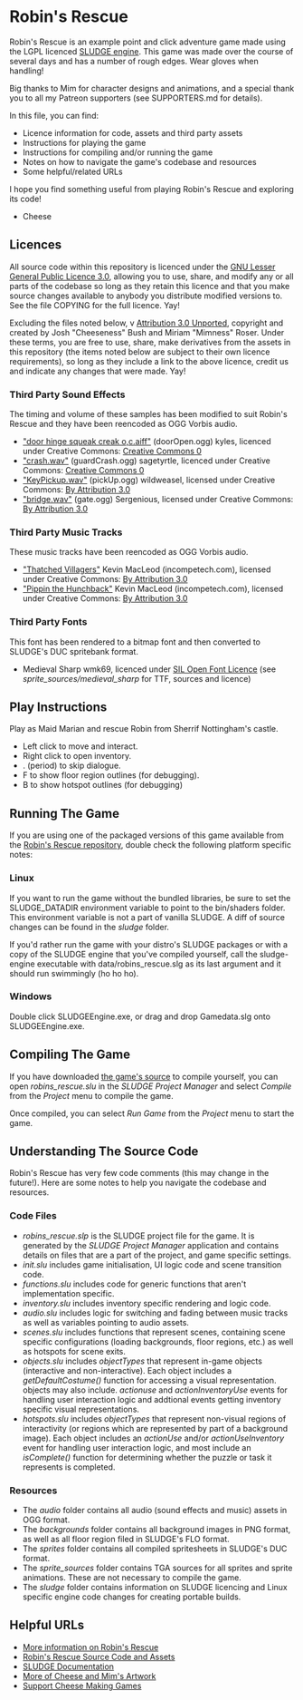 # Robin's Rescue
Robin's Rescue is an example point and click adventure game made using the LGPL licenced [SLUDGE engine](http://opensludge.github.io/). This game was made over the course of several days and has a number of rough edges. Wear gloves when handling!

Big thanks to Mim for character designs and animations, and a special thank you to all my Patreon supporters (see SUPPORTERS.md for details).

In this file, you can find:

* Licence information for code, assets and third party assets
* Instructions for playing the game
* Instructions for compiling and/or running the game 
* Notes on how to navigate the game's codebase and resources
* Some helpful/related URLs

I hope you find something useful from playing Robin's Rescue and exploring its code!

- Cheese


## Licences
All source code within this repository is licenced under the [GNU Lesser General Public Licence 3.0](), allowing you to use, share, and modify any or all parts of the codebase so long as they retain this licence and that you make source changes available to anybody you distribute modified versions to. See the file COPYING for the full licence. Yay!

Excluding the files noted below, v [Attribution 3.0 Unported](http://creativecommons.org/licenses/by/3.0/), copyright and created by Josh "Cheeseness" Bush and Miriam "Mimness" Roser. Under these terms, you are free to use, share, make derivatives from the assets in this repository (the items noted below are subject to their own licence requirements), so long as they include a link to the above licence, credit us and indicate any changes that were made. Yay!

### Third Party Sound Effects
The timing and volume of these samples has been modified to suit Robin's Rescue and they have been reencoded as OGG Vorbis audio.

* ["door hinge squeak creak o,c.aiff"](http://freesound.org/people/kyles/sounds/51805/) (doorOpen.ogg) kyles, licenced under Creative Commons: [Creative Commons 0](http://creativecommons.org/publicdomain/zero/1.0/)
* ["crash.wav"](http://freesound.org/people/sagetyrtle/sounds/40158/) (guardCrash.ogg) sagetyrtle, licenced under Creative Commons: [Creative Commons 0](http://creativecommons.org/publicdomain/zero/1.0/)
* ["KeyPickup.wav"](http://freesound.org/people/wildweasel/sounds/39026/) (pickUp.ogg) wildweasel, licensed under Creative Commons: [By Attribution 3.0](http://creativecommons.org/licenses/by/3.0/)
* ["bridge.wav"](http://www.freesound.org/people/Sergenious/sounds/55820/) (gate.ogg) Sergenious, licensed under Creative Commons: [By Attribution 3.0](http://creativecommons.org/licenses/by/3.0/)

### Third Party Music Tracks
These music tracks have been reencoded as OGG Vorbis audio.

* ["Thatched Villagers"](http://incompetech.com/music/royalty-free/index.html?isrc=USUAN1100720) Kevin MacLeod (incompetech.com), licensed under Creative Commons: [By Attribution 3.0](http://creativecommons.org/licenses/by/3.0/)
* ["Pippin the Hunchback"](http://incompetech.com/music/royalty-free/index.html?isrc=USUAN1400005) Kevin MacLeod (incompetech.com), licensed under Creative Commons: [By Attribution 3.0](http://creativecommons.org/licenses/by/3.0/)


### Third Party Fonts
This font has been rendered to a bitmap font and then converted to SLUDGE's DUC spritebank format.

* Medieval Sharp wmk69, licenced under [SIL Open Font Licence](http://scripts.sil.org/OFL) (see _sprite_sources/medieval_sharp_ for TTF, sources and licence)

## Play Instructions
Play as Maid Marian and rescue Robin from Sherrif Nottingham's castle.

* Left click to move and interact.
* Right click to open inventory.
* . (period) to skip dialogue.
* F to show floor region outlines (for debugging).
* B to show hotspot outlines (for debugging)


## Running The Game
If you are using one of the packaged versions of this game available from the [Robin's Rescue repository](https://github.com/Cheeseness/robins-rescue/releases), double check the following platform specific notes:

### Linux
If you want to run the game without the bundled libraries, be sure to set the SLUDGE_DATADIR environment variable to point to the bin/shaders folder. This environment variable is not a part of vanilla SLUDGE. A diff of source changes can be found in the _sludge_ folder.

If you'd rather run the game with your distro's SLUDGE packages or with a copy of the SLUDGE engine that you've compiled yourself, call the sludge-engine executable with data/robins_rescue.slg as its last argument and it should run swimmingly (ho ho ho).

### Windows
Double click SLUDGEEngine.exe, or drag and drop Gamedata.slg onto SLUDGEEngine.exe.


## Compiling The Game
If you have downloaded [the game's source](https://github.com/Cheeseness/robins-rescue) to compile yourself, you can open _robins_rescue.slu_ in the _SLUDGE Project Manager_ and select _Compile_ from the _Project_ menu to compile the game.

Once compiled, you can select _Run Game_ from the _Project_ menu to start the game.

## Understanding The Source Code
Robin's Rescue has very few code comments (this may change in the future!). Here are some notes to help you navigate the codebase and resources.

### Code Files

* _robins_rescue.slp_ is the SLUDGE project file for the game. It is generated by the _SLUDGE Project Manager_ application and contains details on files that are a part of the project, and game specific settings.
* _init.slu_ includes game initialisation, UI logic code and scene transition code.
* _functions.slu_ includes code for generic functions that aren't implementation specific.
* _inventory.slu_ includes inventory specific rendering and logic code.
* _audio.slu_ includes logic for switching and fading between music tracks as well as variables pointing to audio assets.
* _scenes.slu_ includes functions that represent scenes, containing scene specific configurations (loading backgrounds, floor regions, etc.) as well as hotspots for scene exits.
* _objects.slu_ includes _objectTypes_ that represent in-game objects (interactive and non-interactive). Each object includes a _getDefaultCostume()_ function for accessing a visual representation. objects may also include. _actionuse_ and _actionInventoryUse_ events for handling user interaction logic and addtional events getting inventory specific visual representations.
* _hotspots.slu_ includes _objectTypes_ that represent non-visual regions of interactivity (or regions which are represented by part of a background image). Each object includes an _actionUse_ and/or _actionUseInventory_ event for handling user interaction logic, and most include an _isComplete()_ function for determining whether the puzzle or task it represents is completed.

### Resources

* The _audio_ folder contains all audio (sound effects and music) assets in OGG format.
* The _backgrounds_ folder contains all background images in PNG format, as well as all floor region filed in SLUDGE's FLO format.
* The _sprites_ folder contains all compiled spritesheets in SLUDGE's DUC format.
* The _sprite_sources_ folder contains TGA sources for all sprites and sprite animations. These are not necessary to compile the game.
* The _sludge_ folder contains information on SLUDGE licencing and Linux specific engine code changes for creating portable builds.


## Helpful URLs
* [More information on Robin's Rescue](http://robinsrescue.twolofbees.com)
* [Robin's Rescue Source Code and Assets](https://github.com/Cheeseness/robins-rescue)
* [SLUDGE Documentation](https://opensludge.github.io/opensludge/doc/SLUDGE_Help.html)
* [More of Cheese and Mim's Artwork](http://twolofbees.com)
* [Support Cheese Making Games](http://patreon.com/cheeseness)
